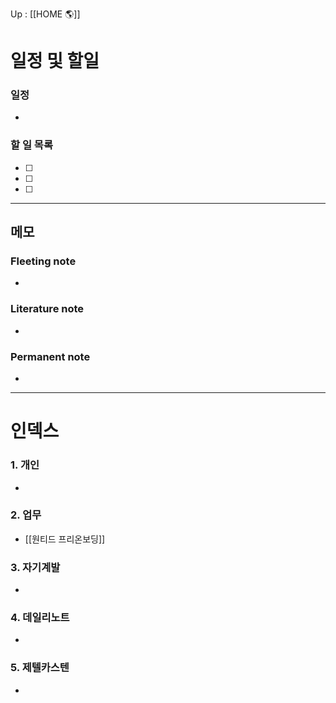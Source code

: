 Up : [[HOME 🌎]]

# 일정 및 할일
### 일정
- 

### 할 일 목록
 
- [ ] 
- [ ] 
- [ ] 

---

## 메모

### Fleeting note
- 

### Literature note
- 

### Permanent note
- 

---

# 인덱스
### 1. 개인 
- 
### 2. 업무
- [[원티드 프리온보딩]]
### 3. 자기계발
- 
### 4. 데일리노트
- 
### 5. 제텔카스텐
- 